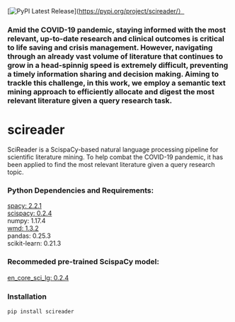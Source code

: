 [![PyPI Latest Release](https://img.shields.io/pypi/v/scireader)](https://pypi.org/project/scireader/）

### Amid the COVID-19 pandemic, staying informed with the most relevant, up-to-date research and clinical outcomes is critical to life saving and crisis management. However, navigating through an already vast volume of literature that continues to grow in a head-spinnig speed is extremely difficult, preventing a timely information sharing and decision making. Aiming to trackle this challenge, in this work, we employ a semantic text mining approach to efficiently allocate and digest the most relevant literature given a query research task.

# scireader
SciReader is a ScispaCy-based natural language processing pipeline for scientific literature mining. To help combat the COVID-19 pandemic, it has been applied to find the most relevant literature given a query research topic.

### Python Dependencies and Requirements:
[spacy: 2.2.1](https://github.com/explosion/spaCy)  
[scispacy: 0.2.4](https://github.com/allenai/scispacy)  
numpy: 1.17.4  
[wmd: 1.3.2](https://github.com/src-d/wmd-relax)  
pandas: 0.25.3  
scikit-learn: 0.21.3  


### Recommeded pre-trained ScispaCy model:
[en_core_sci_lg: 0.2.4](https://s3-us-west-2.amazonaws.com/ai2-s2-scispacy/releases/v0.2.4/en_core_sci_lg-0.2.4.tar.gz)　　

### Installation
```
pip install scireader
```
